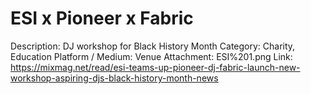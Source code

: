 # ESI x Pioneer x Fabric

Description: DJ workshop for Black History Month
Category: Charity, Education
Platform / Medium: Venue
Attachment: ESI%201.png
Link: https://mixmag.net/read/esi-teams-up-pioneer-dj-fabric-launch-new-workshop-aspiring-djs-black-history-month-news